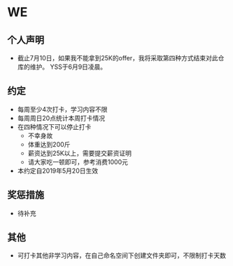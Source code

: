 # WE

## 个人声明
- 截止7月10日，如果我不能拿到25K的offer，我将采取第四种方式结束对此仓库的维护。 YSS于6月9日凌晨。

## 约定
- 每周至少4次打卡，学习内容不限
- 每周周日20点统计本周打卡情况
- 在四种情况下可以停止打卡
    - 不幸身故
    - 体重达到200斤
    - 薪资达到25K以上，需要提交薪资证明
    - 请大家吃一顿即可，参考消费1000元
- 本约定自2019年5月20日生效

## 奖惩措施 
- 待补充

## 其他
- 可打卡其他非学习内容，在自己命名空间下创建文件夹即可，不限制打卡天数




